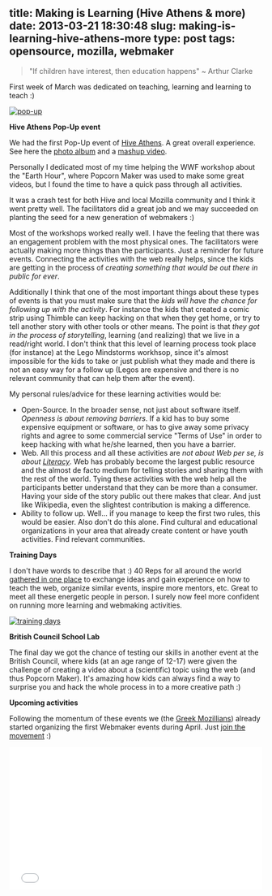 title: Making is Learning (Hive Athens & more)
date: 2013-03-21 18:30:48
slug: making-is-learning-hive-athens-more
type: post
tags: opensource, mozilla, webmaker
---

> "If children have interest, then education happens" ~ Arthur Clarke

First week of March was dedicated on teaching, learning and learning to teach :)

[![pop-up](https://farm9.staticflickr.com/8229/8523352849_6e903f2e07.jpg)](http://www.flickr.com/photos/comzeradd/8523352849/)

**Hive Athens Pop-Up event**

We had the first Pop-Up event of [Hive Athens](http://hiveathens.org/). A great overall experience. See here the [photo album](https://secure.flickr.com/photos/comzeradd/sets/72157632897101432/detail/) and a [mashup video](http://vimeo.com/comzeradd/hiveathens-popup1).

Personally I dedicated most of my time helping the WWF workshop about the "Earth Hour", where Popcorn Maker was used to make some great videos, but I found the time to have a quick pass through all activities.

It was a crash test for both Hive and local Mozilla community and I think it went pretty well. The facilitators did a great job and we may succeeded on planting the seed for a new generation of webmakers :) 

Most of the workshops worked really well. I have the feeling that there was an engagement problem with the most physical ones. The facilitators were actually making more things than the participants. Just a reminder for future events. Connecting the activities with the web really helps, since the kids are getting in the process of _creating something that would be out there in public for ever_.

Additionally I think that one of the most important things about these types of events is that you must make sure that the _kids will have the chance for following up with the activity_. For instance the kids that created a comic strip using Thimble can keep hacking on that when they get home, or try to tell another story with other tools or other means. The point is that _they got in the process of storytelling_, learning (and realizing) that we live in a read/right world. I don't think that this level of learning process took place (for instance) at the Lego Mindstorms workhsop, since it's almost impossible for the kids to take or just publish what they made and there is not an easy way for a follow up (Legos are expensive and there is no relevant community that can help them after the event).

My personal rules/advice for these learning activities would be: 

  * Open-Source. In the broader sense, not just about software itself. _Openness is about removing barriers_. If a kid has to buy some expensive equipment or software, or has to give away some privacy rights and agree to some commercial service "Terms of Use" in order to keep hacking with what he/she learned, then you have a barrier.
  * Web. All this process and all these activities are _not about Web per se, is about [Literacy](https://wiki.mozilla.org/Learning/WebLiteracyStandard)_. Web has probably become the largest public resource and the almost de facto medium for telling stories and sharing them with the rest of the world. Tying these activities with the web help all the participants better understand that they can be more than a consumer. Having your side of the story public out there makes that clear. And just like Wikipedia, even the slightest contribution is making a difference.
  * Ability to follow up. Well... if you manage to keep the first two rules, this would be easier. Also don't do this alone. Find cultural and educational organizations in your area that already create content or have youth activities. Find relevant communities.

**Training Days**

I don't have words to describe that :) 40 Reps for all around the world [gathered in one place](https://plus.google.com/photos/117312389370621956919/albums/5854744512187304609?banner=pwa) to exchange ideas and gain experience on how to teach the web, organize similar events, inspire more mentors, etc. Great to meet all these energetic people in person. I surely now feel more confident on running more learning and webmaking activities. 

[![training days](https://lh4.googleusercontent.com/-Vt1G6glwsv8/UUA79v9ZEdI/AAAAAAAAGTE/Wjb1riAAPWU/s969/IMG_2339.JPG)](https://plus.google.com/photos/117312389370621956919/albums/5854744512187304609/5854745447613665746?banner=pwa)

**British Council School Lab**

The final day we got the chance of testing our skills in another event at the British Council, where kids (at an age range of 12-17) were given the challenge of creating a video about a (scientific) topic using the web (and thus Popcorn Maker). It's amazing how kids can always find a way to surprise you and hack the whole process in to a more creative path :)

**Upcoming activities**

Following the momentum of these events we (the [Greek Mozillians](http://mozilla-greece.org)) already started organizing the first Webmaker events during April. Just [join the movement](http://webmaker.org) :)

<iframe src="//player.vimeo.com/video/62336537?portrait=0" width="500" height="281" frameborder="0" webkitallowfullscreen mozallowfullscreen allowfullscreen></iframe>
